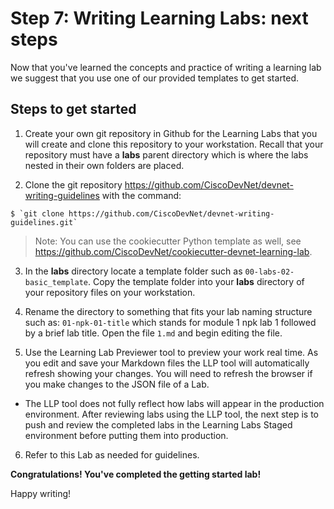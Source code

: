 # Step 7: Writing Learning Labs: next steps

Now that you've learned the concepts and practice of writing a learning lab we suggest that you use one of our provided templates to get started.  

## Steps to get started

1. Create your own git repository in Github for the Learning Labs that you will create and clone this repository to your workstation.  Recall that your repository must have a **labs** parent directory which is where the labs nested in their own folders are placed.

2. Clone the git repository https://github.com/CiscoDevNet/devnet-writing-guidelines with the command:
```
$ `git clone https://github.com/CiscoDevNet/devnet-writing-guidelines.git`
```
   >Note: You can use the cookiecutter Python template as well, see https://github.com/CiscoDevNet/cookiecutter-devnet-learning-lab.

3. In the **labs** directory locate a template folder such as `00-labs-02-basic_template`. Copy the template folder into your **labs** directory of your repository files on your workstation.

4. Rename the directory to something that fits your lab naming structure such as: `01-npk-01-title` which stands for module 1 npk lab 1 followed by a brief lab title. Open the file `1.md` and begin editing the file.

5. Use the Learning Lab Previewer tool to preview your work real time.  As you edit and save your Markdown files the LLP tool will automatically refresh showing your changes.  You will need to refresh the browser if you make changes to the JSON file of a Lab.
  * The LLP tool does not fully reflect how labs will appear in the production environment.  After reviewing labs using the LLP tool, the next step is to push and review the completed labs in the Learning Labs Staged environment before putting them into production.

6. Refer to this Lab as needed for guidelines.

**Congratulations! You've completed the getting started lab!**

Happy writing!
